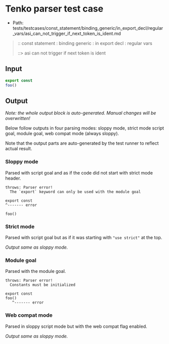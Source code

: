 # Tenko parser test case

- Path: tests/testcases/const_statement/binding_generic/in_export_decl/regular_vars/asi_can_not_trigger_if_next_token_is_ident.md

> :: const statement : binding generic : in export decl : regular vars
>
> ::> asi can not trigger if next token is ident

## Input

`````js
export const
foo()
`````

## Output

_Note: the whole output block is auto-generated. Manual changes will be overwritten!_

Below follow outputs in four parsing modes: sloppy mode, strict mode script goal, module goal, web compat mode (always sloppy).

Note that the output parts are auto-generated by the test runner to reflect actual result.

### Sloppy mode

Parsed with script goal and as if the code did not start with strict mode header.

`````
throws: Parser error!
  The `export` keyword can only be used with the module goal

export const
^------- error

foo()
`````

### Strict mode

Parsed with script goal but as if it was starting with `"use strict"` at the top.

_Output same as sloppy mode._

### Module goal

Parsed with the module goal.

`````
throws: Parser error!
  Constants must be initialized

export const
foo()
   ^------- error
`````


### Web compat mode

Parsed in sloppy script mode but with the web compat flag enabled.

_Output same as sloppy mode._
